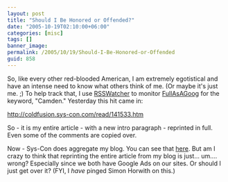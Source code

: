 ```yaml
---
layout: post
title: "Should I Be Honored or Offended?"
date: "2005-10-19T02:10:00+06:00"
categories: [misc]
tags: []
banner_image: 
permalink: /2005/10/19/Should-I-Be-Honored-or-Offended
guid: 858
---
```


So, like every other red-blooded American, I am extremely egotistical and have an intense need to know what others think of me. (Or maybe it's just me. ;) To help track that, I use <a href="http://www.rsswatcher.com">RSSWatcher</a> to monitor <a href="http://www.fullasagoog.com">FullAsAGoog</a> for the keyword, "Camden." Yesterday this hit came in:

<a href="http://coldfusion.sys-con.com/read/141533.htm">http://coldfusion.sys-con.com/read/141533.htm</a>

So - it is my entire article - with a new intro paragraph - reprinted in full. Even some of the comments are copied over. 

Now - Sys-Con does aggregate my blog. You can see that <a href="http://www.google.com/url?sa=t&ct=res&cd=3&url=http%3A//coldfusion.sys-con.com/read/rss/92.htm&ei=rtZVQ5rPFY38oQK745WlCA&sig2=Go-_-2D5I9Up4zHdcuPhTw">here</a>. But am I crazy to think that reprinting the entire article from my blog is just... um.... wrong? Especially since we both have Google Ads on our sites. Or should I just get over it? (FYI, I <i>have</i> pinged Simon Horwith on this.)